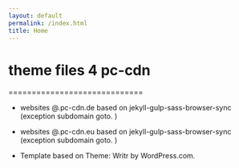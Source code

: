 ```yaml
---
layout: default
permalink: /index.html
title: Home
---
```

# theme files 4 pc-cdn
=============================

- websites @.pc-cdn.de based on jekyll-gulp-sass-browser-sync (exception subdomain goto. )

- websites @.pc-cdn.eu based on jekyll-gulp-sass-browser-sync (exception subdomain goto. )

- Template based on Theme: Writr by WordPress.com.
